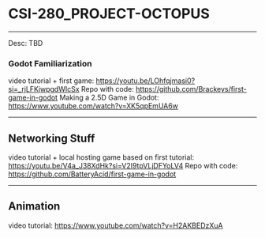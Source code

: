 # CSI-280_PROJECT-OCTOPUS
---
Desc: TBD



### Godot Familiarization
video tutorial + first game:
https://youtu.be/LOhfqjmasi0?si=_rjLFKjwpgdWIcSx
Repo with code:
https://github.com/Brackeys/first-game-in-godot
Making a 2.5D Game in Godot: https://www.youtube.com/watch?v=XK5qpEmUA6w

---

## Networking Stuff
video tutorial + local hosting game based on first tutorial:
https://youtu.be/V4a_J38XdHk?si=V2I9tpVLjDFYoLV4
Repo with code:
https://github.com/BatteryAcid/first-game-in-godot

---

## Animation
video tutorial: https://www.youtube.com/watch?v=H2AKBEDzXuA

